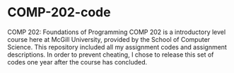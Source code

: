 # COMP-202-code
COMP 202: Foundations of Programming
COMP 202 is a introductory level course here at McGill University, provided by the School of Computer Science. This repository included all my assignment codes and assignment descriptions. In order to prevent cheating, I chose to release this set of codes one year after the course has concluded.  
